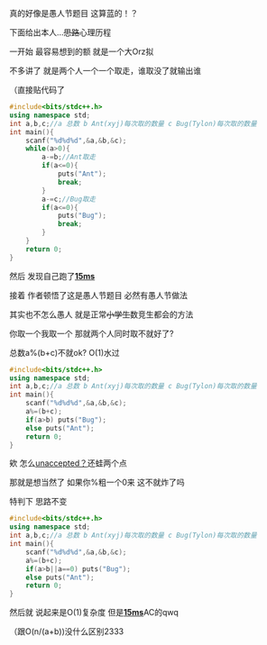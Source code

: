 真的好像是愚人节题目 这算蓝的！？

下面给出本人...~~~~思路~~~~心理历程

一开始 最容易想到的额 就是一个大Orz拟

不多讲了 就是两个人一个一个取走，谁取没了就输出谁

（直接贴代码了

```cpp
#include<bits/stdc++.h>
using namespace std;
int a,b,c;//a 总数 b Ant(xyj)每次取的数量 c Bug(Tylon)每次取的数量
int main(){
    scanf("%d%d%d",&a,&b,&c);
    while(a>0){
        a-=b;//Ant取走
        if(a<=0){
            puts("Ant");
            break;
        }
        a-=c;//Bug取走
        if(a<=0){
            puts("Bug");
            break;
        }
    }
    return 0;
}
```

然后 发现自己跑了[**15ms**](https://www.luogu.org/recordnew/show/19931449)

接着 作者顿悟了这是愚人节题目 必然有愚人节做法

其实也不怎么愚人 就是正常~~小学生~~数竞生都会的方法

你取一个我取一个 那就两个人同时取不就好了?

总数a%(b+c)不就ok? O(1)水过

```cpp
#include<bits/stdc++.h>
using namespace std;
int a,b,c;//a 总数 b Ant(xyj)每次取的数量 c Bug(Tylon)每次取的数量
int main(){
    scanf("%d%d%d",&a,&b,&c);
    a%=(b+c);
    if(a>b) puts("Bug");
    else puts("Ant");
    return 0;
}
```
欸 怎么[unaccepted？](https://www.luogu.org/recordnew/show/19931546)还蛙两个点

那就是想当然了 如果你%粗一个0来 这不就炸了吗

特判下 思路不变

```cpp
#include<bits/stdc++.h>
using namespace std;
int a,b,c;//a 总数 b Ant(xyj)每次取的数量 c Bug(Tylon)每次取的数量
int main(){
    scanf("%d%d%d",&a,&b,&c);
    a%=(b+c);
    if(a>b||a==0) puts("Bug");
    else puts("Ant");
    return 0;
}
```

然后就 说起来是O(1)复杂度 但是[**15ms**](https://www.luogu.org/recordnew/show/19931559)AC的qwq

（跟O(n/(a+b))没什么区别2333